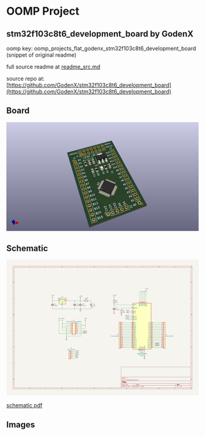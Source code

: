 # OOMP Project  
## stm32f103c8t6_development_board  by GodenX  
  
oomp key: oomp_projects_flat_godenx_stm32f103c8t6_development_board  
(snippet of original readme)  
  
  
  full source readme at [readme_src.md](readme_src.md)  
  
source repo at: [https://github.com/GodenX/stm32f103c8t6_development_board](https://github.com/GodenX/stm32f103c8t6_development_board)  
## Board  
  
[![working_3d.png](working_3d_600.png)](working_3d.png)  
## Schematic  
  
[![working_schematic.png](working_schematic_600.png)](working_schematic.png)  
  
[schematic pdf](working_schematic.pdf)  
## Images  
